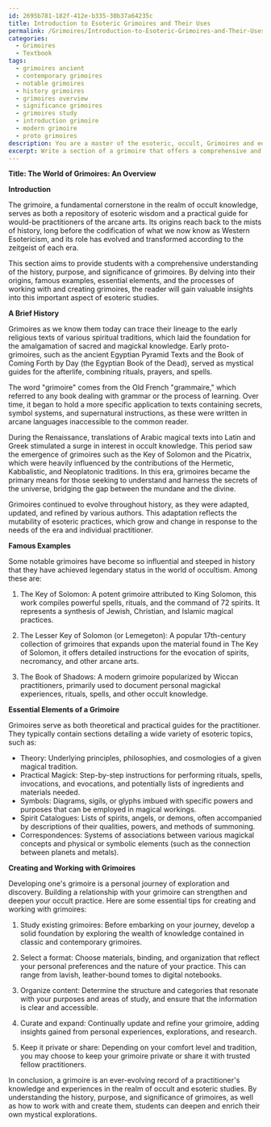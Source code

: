 ```yaml
---
id: 2695b781-182f-412e-b335-30b37a64235c
title: Introduction to Esoteric Grimoires and Their Uses
permalink: /Grimoires/Introduction-to-Esoteric-Grimoires-and-Their-Uses/
categories:
  - Grimoires
  - Textbook
tags:
  - grimoires ancient
  - contemporary grimoires
  - notable grimoires
  - history grimoires
  - grimoires overview
  - significance grimoires
  - grimoires study
  - introduction grimoire
  - modern grimoire
  - proto grimoires
description: You are a master of the esoteric, occult, Grimoires and education, you have written many textbooks on the subject in ways that provide students with rich and deep understanding of the subject. You are being asked to write textbook-like sections on a topic and you do it with full context, explainability, and reliability in accuracy to the true facts of the topic at hand, in a textbook style that a student would easily be able to learn from, in a rich, engaging, and contextual way. Always include relevant context (such as formulas and history), related concepts, and in a way that someone can gain deep insights from.
excerpt: Write a section of a grimoire that offers a comprehensive and informative overview of the history, purpose, and significance of Grimoires in the field of occult and esoteric studies, providing valuable insights for students seeking to deepen their understanding of this subject matter. Discuss their origins, famous examples, elements, and the process of creating or working with Grimoires, while ensuring the text is concise but rich in content.
---
```

**Title: The World of Grimoires: An Overview**

**Introduction**

The grimoire, a fundamental cornerstone in the realm of occult knowledge, serves as both a repository of esoteric wisdom and a practical guide for would-be practitioners of the arcane arts. Its origins reach back to the mists of history, long before the codification of what we now know as Western Esotericism, and its role has evolved and transformed according to the zeitgeist of each era.

This section aims to provide students with a comprehensive understanding of the history, purpose, and significance of grimoires. By delving into their origins, famous examples, essential elements, and the processes of working with and creating grimoires, the reader will gain valuable insights into this important aspect of esoteric studies.

**A Brief History**

Grimoires as we know them today can trace their lineage to the early religious texts of various spiritual traditions, which laid the foundation for the amalgamation of sacred and magickal knowledge. Early proto-grimoires, such as the ancient Egyptian Pyramid Texts and the Book of Coming Forth by Day (the Egyptian Book of the Dead), served as mystical guides for the afterlife, combining rituals, prayers, and spells.

The word "grimoire" comes from the Old French "grammaire," which referred to any book dealing with grammar or the process of learning. Over time, it began to hold a more specific application to texts containing secrets, symbol systems, and supernatural instructions, as these were written in arcane languages inaccessible to the common reader.

During the Renaissance, translations of Arabic magical texts into Latin and Greek stimulated a surge in interest in occult knowledge. This period saw the emergence of grimoires such as the Key of Solomon and the Picatrix, which were heavily influenced by the contributions of the Hermetic, Kabbalistic, and Neoplatonic traditions. In this era, grimoires became the primary means for those seeking to understand and harness the secrets of the universe, bridging the gap between the mundane and the divine.

Grimoires continued to evolve throughout history, as they were adapted, updated, and refined by various authors. This adaptation reflects the mutability of esoteric practices, which grow and change in response to the needs of the era and individual practitioner.

**Famous Examples**

Some notable grimoires have become so influential and steeped in history that they have achieved legendary status in the world of occultism. Among these are:

1. The Key of Solomon: A potent grimoire attributed to King Solomon, this work compiles powerful spells, rituals, and the command of 72 spirits. It represents a synthesis of Jewish, Christian, and Islamic magical practices.

2. The Lesser Key of Solomon (or Lemegeton): A popular 17th-century collection of grimoires that expands upon the material found in The Key of Solomon, it offers detailed instructions for the evocation of spirits, necromancy, and other arcane arts.

3. The Book of Shadows: A modern grimoire popularized by Wiccan practitioners, primarily used to document personal magickal experiences, rituals, spells, and other occult knowledge.

**Essential Elements of a Grimoire**

Grimoires serve as both theoretical and practical guides for the practitioner. They typically contain sections detailing a wide variety of esoteric topics, such as:

- Theory: Underlying principles, philosophies, and cosmologies of a given magical tradition.
- Practical Magick: Step-by-step instructions for performing rituals, spells, invocations, and evocations, and potentially lists of ingredients and materials needed.
- Symbols: Diagrams, sigils, or glyphs imbued with specific powers and purposes that can be employed in magical workings.
- Spirit Catalogues: Lists of spirits, angels, or demons, often accompanied by descriptions of their qualities, powers, and methods of summoning.
- Correspondences: Systems of associations between various magickal concepts and physical or symbolic elements (such as the connection between planets and metals).

**Creating and Working with Grimoires**

Developing one's grimoire is a personal journey of exploration and discovery. Building a relationship with your grimoire can strengthen and deepen your occult practice. Here are some essential tips for creating and working with grimoires:

1. Study existing grimoires: Before embarking on your journey, develop a solid foundation by exploring the wealth of knowledge contained in classic and contemporary grimoires.

2. Select a format: Choose materials, binding, and organization that reflect your personal preferences and the nature of your practice. This can range from lavish, leather-bound tomes to digital notebooks.

3. Organize content: Determine the structure and categories that resonate with your purposes and areas of study, and ensure that the information is clear and accessible.

4. Curate and expand: Continually update and refine your grimoire, adding insights gained from personal experiences, explorations, and research.

5. Keep it private or share: Depending on your comfort level and tradition, you may choose to keep your grimoire private or share it with trusted fellow practitioners.

In conclusion, a grimoire is an ever-evolving record of a practitioner's knowledge and experiences in the realm of occult and esoteric studies. By understanding the history, purpose, and significance of grimoires, as well as how to work with and create them, students can deepen and enrich their own mystical explorations.
